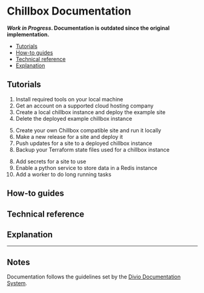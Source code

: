 # Chillbox Documentation

**_Work in Progress_. Documentation is outdated since the original
implementation.**


- [Tutorials]()
- [How-to guides]()
- [Technical reference]()
- [Explanation]()

## Tutorials

1. Install required tools on your local machine
2. Get an account on a supported cloud hosting company
3. Create a local chillbox instance and deploy the example site
4. Delete the deployed example chillbox instance

<!--
At this point they will be using a local site to develop on instead of just the
built-in example site.
-->
5. Create your own Chillbox compatible site and run it locally
6. Make a new release for a site and deploy it
7. Push updates for a site to a deployed chillbox instance
8. Backup your Terraform state files used for a chillbox instance

<!--
Introduce the extra features.
-->
8. Add secrets for a site to use
9. Enable a python service to store data in a Redis instance
10. Add a worker to do long running tasks




## How-to guides

## Technical reference

## Explanation

---

## Notes

Documentation follows the guidelines set by the [Divio Documentation System].

[Divio Documentation System]: https://documentation.divio.com/

